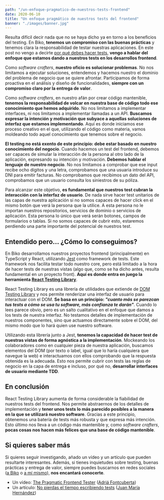 ```yaml
---
path: "/un-enfoque-pragmatico-de-nuestros-tests-frontend"
date: 2020-06-10
title: "Un enfoque pragmático de nuestros tests del frontend"
banner: "./images/banner.jpg"
---
```


Resulta difícil decir nada que no se haya dicho ya en torno a los beneficios del testing. En Biko, **tenemos un compromiso con las buenas prácticas** y tenemos clara la responsabilidad de testar nuestras aplicaciones. En este post no vengo a decirte [por qué debes hacer tests](https://www.youtube.com/watch?v=vlorWIlPgY0&t), **vengo a hablar del enfoque que estamos dando a nuestros tests en los desarrollos frontend**.

Como *software crafters*, **nuestro oficio es solucionar problemas**. No nos limitamos a ejecutar soluciones, entendemos y hacemos nuestro el dominio del problema de negocio que se quiere afrontar. Participamos de forma proactiva en el análisis y diseño de funcionalidades, **siempre con un compromiso claro por la entrega de valor**.

Como *software crafters*, en nuestro afán por crear código mantenible, **tenemos la responsabilidad de volcar en nuestra base de código todo ese conocimiento que hemos adquirido**. No nos limitamos a implementar interfaces, ni nos limitamos a implementar llamadas a un API. **Buscamos expresar la intención y motivación que subyace a aquellas soluciones de interfaz que estamos implementando**. Aquí es donde iniciamos ese proceso creativo en el que, utilizando el código como materia, vamos moldeando todo aquel conocimiento que tenemos sobre el negocio.

**El testing no está exento de este principio: debe estar basado en nuestro conocimiento del negocio**. Cuando hacemos un test del frontend, debemos ser capaces de simular la interacción de la persona al otro lado de la aplicación, expresando su intención y motivación. **Debemos hablar el lenguaje de nuestro negocio**. No nos limitamos a comprobar que ese input recibe ocho dígitos y una letra, comprobamos que una usuaria introduce su DNI para emitir facturas. No comprobamos que recibimos un dato del API, comprobamos que un usuario consulta los siniestros de su póliza.

Para alcanzar este objetivo, **es fundamental que nuestros test cubran la interacción con la interfaz de usuario**. De nada sirve hacer test unitarios de las capas de nuestra aplicación si no somos capaces de hacer click en el mismo botón que verá la persona que la utilice. A esta persona no le importan nuestros repositorios, servicios de dominio o servicios de aplicación. Esta persona lo único que verá serán botones, campos de formularios o tablas. Si no somos capaces de cubrir esto, estaremos perdiendo una parte importante del potencial de nuestros test.

## Entendido pero... ¿Cómo lo conseguimos?

En Biko desarrollamos nuestros proyectos frontend (principalmente) en TypeScript y React, utilizando [Jest](https://jestjs.io/) como framework de tests. Este framework nos facilita testar todo nuestro core, pero está limitado a la hora de hacer tests de nuestras vistas (algo que, como se ha dicho antes, resulta fundamental en un proyecto front). **Aquí es donde entra en juego la herramienta [React Testing Library](https://testing-library.com/docs/react-testing-library/intro)**.

React Testing Library es una librería de utilidades que extiende de [DOM Testing Library](https://testing-library.com/docs/dom-testing-library/intro) y nos permite renderizar una interfaz de usuario para interactuar con el DOM. **Se basa en un principio: *"cuanto más se parezcan tus tests a cómo se usa tu software, más confianza te darán"***. Cuando lo lees parece obvio, pero es un salto cualitativo en el enfoque que damos a los tests de nuestra interfaz. No testamos detalles de implementación de nuestros componentes, sino que actuamos directamente sobre el DOM, del mismo modo que lo hará quien use nuestro software.

Utilizando esta librería junto a Jest, **tenemos la capacidad de hacer test de nuestras vistas de forma agnóstica a la implementación**. Mockeando los colaboradores como en cualquier pieza de nuestra aplicación, buscamos elementos del DOM (por texto o label, igual que lo haría cualquiera que navegue la web) e interactuamos con ellos comprobando que la respuesta obtenida es la adecuada. Esto nos permite cubrir con tests las reglas de negocio en la capa de entrega e incluso, por qué no, **desarrollar interfaces de usuario mediante TDD**.

## En conclusión

React Testing Library aumenta de forma considerable la fiabilidad de nuestros tests del frontend. Nos permite abstraernos de los detalles de implementación y **tener unos tests lo más parecido posibles a la manera en la que se utilizará nuestro software**. Gracias a este principio, obtenemos una batería de tests más robusta y que expresa más intención. Esto último nos lleva a un código más mantenible y, como *software crafters*, **pocas cosas nos hacen más felices que una base de código mantenible**.

## Si quieres saber más

Si quieres seguir investigando, añado un vídeo y un artículo que pueden resultarte interesantes. Además, si tienes inquietudes sobre testing, buenas prácticas y entrega de valor, siempre puedes buscarnos en redes sociales ([a Biko](https://twitter.com/biko2) o [a mí mismo](https://twitter.com/aitorcurrutia)), **nos encantará conocerte**.

- Un vídeo: [The Pragmatic Frontend Tester](https://www.youtube.com/watch?v=XjFeUUZm50g) ([Adriá Fontcuberta](https://twitter.com/afontq))
- Un artículo: [No pierdas el tiempo escribiendo tests](https://blog.koalite.com/2017/11/no-pierdas-el-tiempo-escribiendo-tests/) ([Juan María Hernández](https://twitter.com/gulnor))